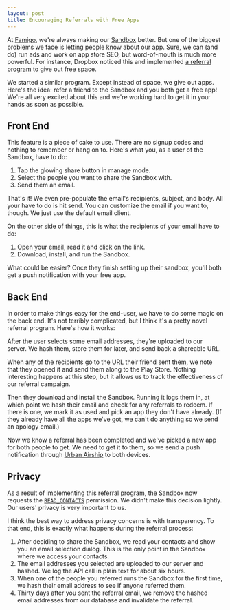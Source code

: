 ```yaml
---
layout: post
title: Encouraging Referrals with Free Apps
---
```


At [Famigo][1], we're always making our [Sandbox][2] better. But
one of the biggest problems we face is letting people know about
our app. Sure, we can (and do) run ads and work on app store SEO,
but word-of-mouth is much more powerful. For instance, Dropbox
noticed this and implemented [a referral program][3] to give out
free space.

We started a similar program. Except instead of space, we give out
apps. Here's the idea: refer a friend to the Sandbox and you both
get a free app! We're all very excited about this and we're working
hard to get it in your hands as soon as possible.

## Front End

This feature is a piece of cake to use. There are no signup codes
and nothing to remember or hang on to. Here's what you, as a user
of the Sandbox, have to do:

1.  Tap the glowing share button in manage mode.
2.  Select the people you want to share the Sandbox with.
3.  Send them an email.

That's it! We even pre-populate the email's recipients, subject, and
body. All your have to do is hit send. You can customize the email
if you want to, though. We just use the default email client.

On the other side of things, this is what the recipients of your
email have to do:

1.  Open your email, read it and click on the link.
2.  Download, install, and run the Sandbox.

What could be easier? Once they finish setting up their sandbox,
you'll both get a push notification with your free app.

## Back End

In order to make things easy for the end-user, we have to do some
magic on the back end. It's not terribly complicated, but I think
it's a pretty novel referral program. Here's how it works:

After the user selects some email addresses, they're uploaded to
our server. We hash them, store them for later, and send back a
shareable URL.

When any of the recipients go to the URL their friend sent them,
we note that they opened it and send them along to the Play Store.
Nothing interesting happens at this step, but it allows us to track
the effectiveness of our referral campaign.

Then they download and install the Sandbox. Running it logs them
in, at which point we hash their email and check for any referrals
to redeem. If there is one, we mark it as used and pick an app they
don't have already. (If they already have all the apps we've got,
we can't do anything so we send an apology email.)

Now we know a referral has been completed and we've picked a new
app for both people to get. We need to get it to them, so we send
a push notification through [Urban Airship][4] to both devices.

## Privacy

As a result of implementing this referral program, the Sandbox now
requests the [`READ_CONTACTS`][5] permission. We didn't make this
decision lightly. Our users' privacy is very important to us.

I think the best way to address privacy concerns is with transparency.
To that end, this is exactly what happens during the referral
process:

1.  After deciding to share the Sandbox, we read your contacts and
    show you an email selection dialog. This is the only point in
    the Sandbox where we access your contacts.
2.  The email addresses you selected are uploaded to our server and
    hashed. We log the API call in plain text for about six hours.
3.  When one of the people you referred runs the Sandbox for the
    first time, we hash their email address to see if anyone referred
    them.
4.  Thirty days after you sent the referral email, we remove the
    hashed email addresses from our database and invalidate the
    referral.

[1]: http://www.famigo.com/
[2]: https://play.google.com/store/apps/details?id=com.famigo.sandbox
[3]: https://www.dropbox.com/help/54
[4]: http://urbanairship.com/
[5]: http://developer.android.com/reference/android/Manifest.permission.html#READ_CONTACTS
